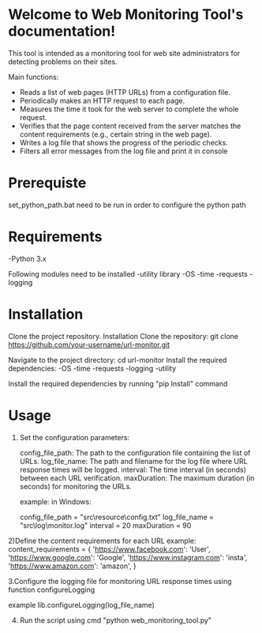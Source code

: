 Welcome to Web Monitoring Tool's documentation!
========================================================
This tool is intended as a monitoring tool for web site administrators for detecting problems on their sites.

Main functions:

* Reads a list of web pages (HTTP URLs) from a configuration file.
* Periodically makes an HTTP request to each page.
* Measures the time it took for the web server to complete the whole request.
* Verifies that the page content received from the server matches the content requirements (e.g., certain string in the web page).
* Writes a log file that shows the progress of the periodic checks.
* Filters all error messages from the log file and print it in console




Prerequiste
==================

set_python_path.bat need to be run in order to configure the python path

Requirements
==================

-Python 3.x

Following modules need to be installed
-utility library
-OS
-time
-requests
-logging

Installation
==================

Clone the project repository.
Installation Clone the repository: git clone https://github.com/your-username/url-monitor.git


Navigate to the project directory: cd url-monitor
Install the required dependencies: 
-OS
-time
-requests
-logging
-utility

Install the required dependencies by running "pip Install" command



Usage
==================
1) Set the configuration parameters:

   config_file_path: The path to the configuration file containing the list of URLs.
   log_file_name: The path and filename for the log file where URL response times will be logged.
   interval: The time interval (in seconds) between each URL verification.
   maxDuration: The maximum duration (in seconds) for monitoring the URLs.

   example:
   in Windows:

   config_file_path = "src\\resource\\config.txt"
   log_file_name = "src\\log\\monitor.log"
   interval = 20
   maxDuration = 90

2)Define the content requirements for each URL
   example:
   content_requirements = {
      'https://www.facebook.com': 'User',
      'https://www.google.com': 'Google',
      'https://www.instagram.com': 'insta',
      'https://www.amazon.com': 'amazon',
   }

3.Configure the logging file for monitoring URL response times using function configureLogging

   example
   lib.configureLogging(log_file_name)

4. Run the script using cmd "python web_monitoring_tool.py"

